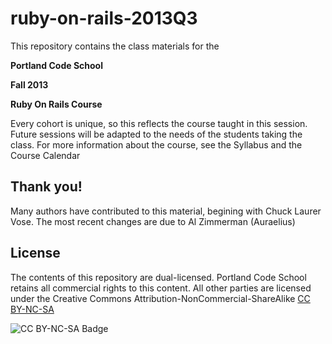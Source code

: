 ruby-on-rails-2013Q3
====================

This repository contains the class materials for the 

**Portland Code School** 

**Fall 2013** 

**Ruby On Rails Course**

Every cohort is unique, so this reflects the course taught in this session. Future sessions will be adapted to the needs of the students taking the class. For more information about the course, see the Syllabus and the Course Calendar

Thank you!
----------
Many authors have contributed to this material, begining with Chuck Laurer Vose. The most recent changes are due to Al Zimmerman (Auraelius)


License
-------

The contents of this repository are dual-licensed. Portland Code School retains all commercial rights to this content. All other parties are licensed under the Creative Commons Attribution-NonCommercial-ShareAlike [CC BY-NC-SA](http://creativecommons.org/licenses/by-nc-sa/3.0/)

![CC BY-NC-SA Badge](http://i.creativecommons.org/l/by-nc-sa/3.0/88x31.png)

